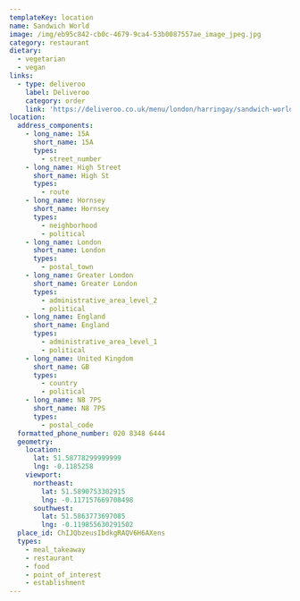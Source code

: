 ```yaml
---
templateKey: location
name: Sandwich World
image: /img/eb95c842-cb0c-4679-9ca4-53b0087557ae_image_jpeg.jpg
category: restaurant
dietary:
  - vegetarian
  - vegan
links:
  - type: deliveroo
    label: Deliveroo
    category: order
    link: 'https://deliveroo.co.uk/menu/london/harringay/sandwich-world'
location:
  address_components:
    - long_name: 15A
      short_name: 15A
      types:
        - street_number
    - long_name: High Street
      short_name: High St
      types:
        - route
    - long_name: Hornsey
      short_name: Hornsey
      types:
        - neighborhood
        - political
    - long_name: London
      short_name: London
      types:
        - postal_town
    - long_name: Greater London
      short_name: Greater London
      types:
        - administrative_area_level_2
        - political
    - long_name: England
      short_name: England
      types:
        - administrative_area_level_1
        - political
    - long_name: United Kingdom
      short_name: GB
      types:
        - country
        - political
    - long_name: N8 7PS
      short_name: N8 7PS
      types:
        - postal_code
  formatted_phone_number: 020 8348 6444
  geometry:
    location:
      lat: 51.58778299999999
      lng: -0.1185258
    viewport:
      northeast:
        lat: 51.5890753302915
        lng: -0.117157669708498
      southwest:
        lat: 51.5863773697085
        lng: -0.119855630291502
  place_id: ChIJQbzeusIbdkgRAQV6H6AXens
  types:
    - meal_takeaway
    - restaurant
    - food
    - point_of_interest
    - establishment
---
```

